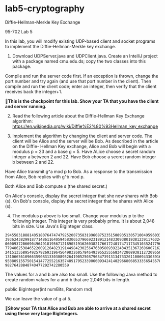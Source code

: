 # lab5-cryptography

Diffie-Hellman-Merkle Key Exchange 

95-702 Lab 5 

In this lab, you will modify existing UDP-based client and socket programs to
implement the Diffie-Hellman-Merkle key exchange.

1. Download UDPServer.java and UDPClient.java. Create an IntelliJ project with a
package named cmu.edu.ds; copy the two classes into this package.

Compile and run the server code first. If an exception is thrown, change the
port number and try again (and use that port number in the client). Then compile
and run the client code; enter an integer, then verify that the client
receives back the integer+1.

:checkered_flag:**This is the checkpoint for this lab. Show your TA that you have the client and server
running.**

2. Read the following article about the Diffie-Hellman Key Exchange algorithm:
https://en.wikipedia.org/wiki/Diffie%E2%80%93Hellman_key_exchange

3. Implement the algorithm by changing the client and server code. The client
will be Alice and the server will be Bob. As described in the article on the Diffie-
Hellman Key exchange, Alice and Bob will begin with a modulus p = 23 and a base g = 5.
Have ALice choose a secret random integer a between 2 and 22. Have Bob choose a
secret random integer b between 2 and 22.

Have Alice transmit g^a mod p to Bob. As a response to the transmission from Alice, Bob
replies with g^b mod p.

Both Alice and Bob compute s (the shared secret.)

On Alice's console, display the secret integer that she now shares with Bob (s). On Bob's
console, display the secret integer that he shares with Alice (s).

4. The modulus p above is too small. Change your modulus p to the following integer.
This integer is very probably prime. It is about 2,048 bits in size. Use Java's
BigInteger class.

```
294558318881405180764747479252007358319960875235150893513057100495960335262381639732
393624382991877148611640594583065379669231891214833093801938123911763243718214043283
060093720669049649181956712189051916260382176617240174711734510352477962712574583690
779486253846522009126482319144984230256476305809392243435136726060071627481596350642
241513558954925792693196456498326057846493955255568347280893811272095586783577349445
131066561096635908313303089526419052508796347391313473326110069433039169945763380273
958809155750154147725521635748917952339066093424140296680685333565455781078703656353
98276428848740477292742280559
```
The values for a and b are also too small. Use the following Java method to create
random values for a and b that are 2,046 bits in length.

public BigInteger(int numBits, Random rnd)

We can leave the value of g at 5.

:checkered_flag:**Show your TA that Alice and Bob are able to arrive at a shared secret using these very
large BigIntegers.**
